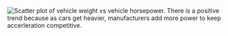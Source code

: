 ![Scatter plot of vehicle weight vs vehicle horsepower. There is a positive trend because as cars get heavier, manufacturers add more power to keep accerleration competitive.](my_plot.ipynb)
